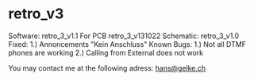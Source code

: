 # retro_v3
Software: retro_3_v1.1
For PCB retro_3_v131022 Schematic: retro_3_v1.0
Fixed:
1.) Annoncements "Kein Anschluss"
Known Bugs: 
1.) Not all DTMF phones are working
2.) Calling from External does not work

You may contact me at the following adress: hans@gelke.ch
